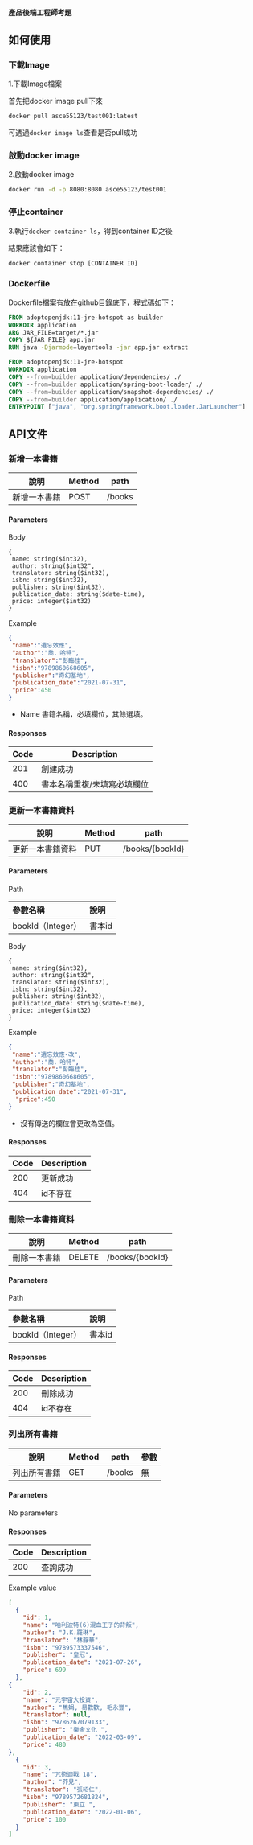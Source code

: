 #### 產品後端工程師考題



## 如何使用

### 下載Image

1.下載Image檔案

首先把docker image pull下來

```bash
docker pull asce55123/test001:latest
```

可透過`docker image ls`查看是否pull成功



### 啟動docker image

2.啟動docker image

```bash
docker run -d -p 8080:8080 asce55123/test001
```



### 停止container

3.執行`docker container ls`，得到container ID之後

結果應該會如下：

```bash
docker container stop [CONTAINER ID]
```



### Dockerfile

Dockerfile檔案有放在github目錄底下，程式碼如下：

```dockerfile
FROM adoptopenjdk:11-jre-hotspot as builder
WORKDIR application
ARG JAR_FILE=target/*.jar
COPY ${JAR_FILE} app.jar
RUN java -Djarmode=layertools -jar app.jar extract

FROM adoptopenjdk:11-jre-hotspot
WORKDIR application
COPY --from=builder application/dependencies/ ./
COPY --from=builder application/spring-boot-loader/ ./
COPY --from=builder application/snapshot-dependencies/ ./
COPY --from=builder application/application/ ./
ENTRYPOINT ["java", "org.springframework.boot.loader.JarLauncher"]
```



## API文件



### 新增一本書籍

| 說明         | Method | path   |
| ------------ | ------ | ------ |
| 新增一本書籍 | POST   | /books |

#### Parameters

Body

```
{
 name: string($int32),
 author: string($int32",
 translator: string($int32),
 isbn: string($int32),
 publisher: string($int32),
 publication_date: string($date-time),
 price:	integer($int32)
}
```

Example

```json
{
 "name":"遺忘效應",
 "author":"喬．哈特",
 "translator":"彭臨桂",
 "isbn":"9789860668605",
 "publisher":"奇幻基地",
 "publication_date":"2021-07-31",
 "price":450
}
```

- Name 書籍名稱，必填欄位，其餘選填。



#### Responses

| Code | Description                 |
| ---- | --------------------------- |
| 201  | 創建成功                    |
| 400  | 書本名稱重複/未填寫必填欄位 |





### 更新一本書籍資料

| 說明             | Method | path            |
| ---------------- | ------ | --------------- |
| 更新一本書籍資料 | PUT    | /books/{bookId} |

#### Parameters

Path

| 參數名稱          | 說明   |
| :---------------- | :----- |
| bookId（Integer） | 書本id |

Body

```
{
 name: string($int32),
 author: string($int32",
 translator: string($int32),
 isbn: string($int32),
 publisher: string($int32),
 publication_date: string($date-time),
 price:	integer($int32)
}
```

Example

```json
{
 "name":"遺忘效應-改",
 "author":"喬．哈特",
 "translator":"彭臨桂",
 "isbn":"9789860668605",
 "publisher":"奇幻基地",
 "publication_date":"2021-07-31",
  "price":450
}
```

- 沒有傳送的欄位會更改為空值。

#### Responses

| Code | Description |
| ---- | ----------- |
| 200  | 更新成功    |
| 404  | id不存在    |



### 刪除一本書籍資料

| 說明         | Method | path            |
| ------------ | ------ | --------------- |
| 刪除一本書籍 | DELETE | /books/{bookId} |

#### Parameters

Path

| 參數名稱          | 說明   |
| :---------------- | :----- |
| bookId（Integer） | 書本id |

#### Responses

| Code | Description |
| ---- | ----------- |
| 200  | 刪除成功    |
| 404  | id不存在    |



### 列出所有書籍

| 說明         | Method | path   | 參數 |
| ------------ | ------ | ------ | ---- |
| 列出所有書籍 | GET    | /books | 無   |



#### Parameters

No parameters

#### Responses

| Code | Description |
| ---- | ----------- |
| 200  | 查詢成功    |

Example value

```json
[
  {
    "id": 1,
    "name": "哈利波特(6)混血王子的背叛",
    "author": "J.K.羅琳",
    "translator": "林靜華",
    "isbn": "9789573337546",
    "publisher": "皇冠",
    "publication_date": "2021-07-26",
    "price": 699
  },
{
    "id": 2,
    "name": "元宇宙大投資",
    "author": "焦娟, 易歡歡, 毛永豐",
    "translator": null,
    "isbn": "9786267079133",
    "publisher": "樂金文化 ",
    "publication_date": "2022-03-09",
    "price": 480
},
  {
    "id": 3,
    "name": "咒術迴戰 18",
    "author": "芥見",
    "translator": "張紹仁",
    "isbn": "9789572681824",
    "publisher": "東立 ",
    "publication_date": "2022-01-06",
    "price": 100
  }
]
```